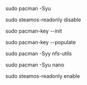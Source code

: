 sudo pacman -Syu

sudo steamos-readonly disable

sudo pacman-key --init

sudo pacman-key --populate

sudo pacman -Syy nfs-utils

sudo pacman -Syu nano

sudo steamos-readonly enable
